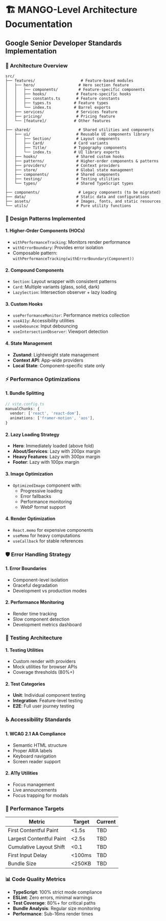 # 🏗️ **MANGO-Level Architecture Documentation**
## Google Senior Developer Standards Implementation

### **📐 Architecture Overview**

```
src/
├── features/                    # Feature-based modules
│   ├── hero/                   # Hero section feature
│   │   ├── components/         # Feature-specific components
│   │   ├── hooks/             # Feature-specific hooks
│   │   ├── constants.ts       # Feature constants
│   │   ├── types.ts          # Feature types
│   │   └── index.ts          # Barrel exports
│   ├── services/              # Services feature
│   ├── pricing/               # Pricing feature
│   └── [feature]/            # Other features
│
├── shared/                     # Shared utilities and components
│   ├── ui/                    # Reusable UI components library
│   │   ├── Section/           # Layout components
│   │   ├── Card/             # Card variants
│   │   ├── Title/            # Typography components
│   │   └── index.ts          # UI library exports
│   ├── hooks/                 # Shared custom hooks
│   ├── patterns/              # Higher-order components & patterns
│   ├── providers/             # Context providers
│   ├── store/                 # Global state management
│   ├── components/            # Shared components
│   ├── testing/               # Testing utilities
│   └── types/                 # Shared TypeScript types
│
├── components/                 # Legacy components (to be migrated)
├── data/                      # Static data and configurations
├── assets/                    # Images, fonts, and static resources
└── utils/                     # Pure utility functions
```

### **🎯 Design Patterns Implemented**

#### **1. Higher-Order Components (HOCs)**
- `withPerformanceTracking`: Monitors render performance
- `withErrorBoundary`: Provides error isolation
- Composable pattern: `withPerformanceTracking(withErrorBoundary(Component))`

#### **2. Compound Components**
- `Section`: Layout wrapper with consistent patterns
- `Card`: Multiple variants (glass, solid, dark)
- `LazySection`: Intersection observer + lazy loading

#### **3. Custom Hooks**
- `usePerformanceMonitor`: Performance metrics collection
- `useA11y`: Accessibility utilities
- `useDebounce`: Input debouncing
- `useIntersectionObserver`: Viewport detection

#### **4. State Management**
- **Zustand**: Lightweight state management
- **Context API**: App-wide providers
- **Local State**: Component-specific state only

### **⚡ Performance Optimizations**

#### **1. Bundle Splitting**
```typescript
// vite.config.ts
manualChunks: {
  vendor: ['react', 'react-dom'],
  animations: ['framer-motion', 'aos'],
}
```

#### **2. Lazy Loading Strategy**
- **Hero**: Immediately loaded (above fold)
- **About/Services**: Lazy with 200px margin
- **Heavy Features**: Lazy with 300px margin
- **Footer**: Lazy with 100px margin

#### **3. Image Optimization**
- `OptimizedImage` component with:
  - Progressive loading
  - Error fallbacks
  - Performance monitoring
  - WebP format support

#### **4. Render Optimization**
- `React.memo` for expensive components
- `useMemo` for heavy computations
- `useCallback` for stable references

### **🛡️ Error Handling Strategy**

#### **1. Error Boundaries**
- Component-level isolation
- Graceful degradation
- Development vs production modes

#### **2. Performance Monitoring**
- Render time tracking
- Slow component detection
- Development metrics dashboard

### **🧪 Testing Architecture**

#### **1. Testing Utilities**
- Custom render with providers
- Mock utilities for browser APIs
- Coverage thresholds (80%+)

#### **2. Test Categories**
- **Unit**: Individual component testing
- **Integration**: Feature-level testing  
- **E2E**: Full user journey testing

### **♿ Accessibility Standards**

#### **1. WCAG 2.1 AA Compliance**
- Semantic HTML structure
- Proper ARIA labels
- Keyboard navigation
- Screen reader support

#### **2. A11y Utilities**
- Focus management
- Live announcements
- Focus trapping for modals

### **🚀 Performance Targets**

| Metric | Target | Current |
|--------|--------|---------|
| First Contentful Paint | <1.5s | TBD |
| Largest Contentful Paint | <2.5s | TBD |
| Cumulative Layout Shift | <0.1 | TBD |
| First Input Delay | <100ms | TBD |
| Bundle Size | <250KB | TBD |

### **📊 Code Quality Metrics**

- **TypeScript**: 100% strict mode compliance
- **ESLint**: Zero errors, minimal warnings
- **Test Coverage**: 80%+ for critical paths
- **Bundle Analysis**: Regular size monitoring
- **Performance**: Sub-16ms render times
